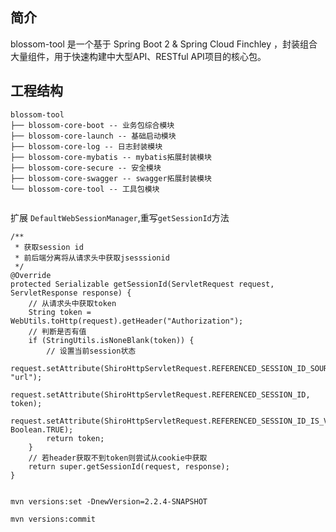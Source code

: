 ## 简介
blossom-tool 是一个基于 Spring Boot 2 & Spring Cloud Finchley ，封装组合大量组件，用于快速构建中大型API、RESTful API项目的核心包。


## 工程结构
``` 
blossom-tool
├── blossom-core-boot -- 业务包综合模块
├── blossom-core-launch -- 基础启动模块
├── blossom-core-log -- 日志封装模块 
├── blossom-core-mybatis -- mybatis拓展封装模块 
├── blossom-core-secure -- 安全模块 
├── blossom-core-swagger -- swagger拓展封装模块 
└── blossom-core-tool -- 工具包模块 
	 
```


扩展 `DefaultWebSessionManager`,重写`getSessionId`方法

    /** 
	 * 获取session id
	 * 前后端分离将从请求头中获取jsesssionid
	 */
	@Override
	protected Serializable getSessionId(ServletRequest request, ServletResponse response) {
		// 从请求头中获取token
		String token = WebUtils.toHttp(request).getHeader("Authorization");
		// 判断是否有值
		if (StringUtils.isNoneBlank(token)) {
			// 设置当前session状态
			request.setAttribute(ShiroHttpServletRequest.REFERENCED_SESSION_ID_SOURCE, "url"); 
			request.setAttribute(ShiroHttpServletRequest.REFERENCED_SESSION_ID, token);  
			request.setAttribute(ShiroHttpServletRequest.REFERENCED_SESSION_ID_IS_VALID, Boolean.TRUE);  
			return token;
		}
		// 若header获取不到token则尝试从cookie中获取
		return super.getSessionId(request, response);
	}


    mvn versions:set -DnewVersion=2.2.4-SNAPSHOT

    mvn versions:commit 